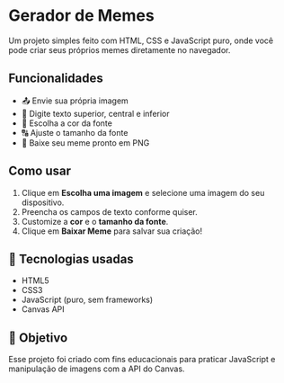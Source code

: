 # Gerador de Memes

Um projeto simples feito com HTML, CSS e JavaScript puro, onde você pode criar seus próprios memes diretamente no navegador.

## Funcionalidades

- 📤 Envie sua própria imagem
- 📝 Digite texto superior, central e inferior
- 🎨 Escolha a cor da fonte
- 🔠 Ajuste o tamanho da fonte
- 💾 Baixe seu meme pronto em PNG

## Como usar

1. Clique em **Escolha uma imagem** e selecione uma imagem do seu dispositivo.
2. Preencha os campos de texto conforme quiser.
3. Customize a **cor** e o **tamanho da fonte**.
4. Clique em **Baixar Meme** para salvar sua criação!

## 🚀 Tecnologias usadas

- HTML5
- CSS3
- JavaScript (puro, sem frameworks)
- Canvas API

## 🧪 Objetivo

Esse projeto foi criado com fins educacionais para praticar JavaScript e manipulação de imagens com a API do Canvas.


